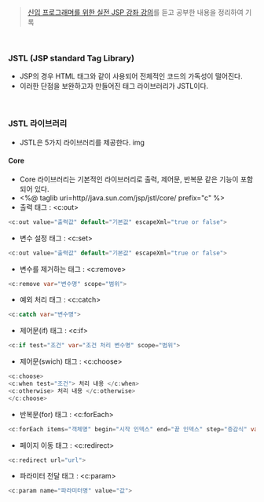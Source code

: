 > [신입 프로그래머를 위한 실전 JSP 강좌 강의](https://www.inflearn.com/course/%EC%8B%A4%EC%A0%84-jsp-%EA%B0%95%EC%A2%8C/dashboard)를 듣고 공부한 내용을 정리하여 기록

<br>

### JSTL (JSP standard Tag Library)
- JSP의 경우 HTML 태그와 같이 사용되어 전체적인 코드의 가독성이 떨어진다.
- 이러한 단점을 보완하고자 만들어진 태그 라이브러리가 JSTL이다.
<br>

### JSTL 라이브러리
- JSTL은 5가지 라이브러리를 제공한다.
img

#### Core
- Core 라이브러리는 기본적인 라이브러리로 출력, 제어문, 반복문 같은 기능이 포함되어 있다.
- <%@ taglib uri=http//java.sun.com/jsp/jstl/core/ prefix="c" %>
- 출력 태그 : <c:out>
```java
<c:out value="출력값" default="기본값" escapeXml="true or false">
```
- 변수 설정 태그 : <c:set>
```java
<c:out value="출력값" default="기본값" escapeXml="true or false">
```

- 변수를 제거하는 태그 : <c:remove>
```java
<c:remove var="변수명" scope="범위">
```

- 예외 처리 태그 : <c:catch>
```java
<c:catch var="변수명">
```

- 제어문(if) 태그 : <c:if>
```java
<c:if test="조건" var="조건 처리 변수명" scope="범위">
```

- 제어문(swich) 태그 : <c:choose>
```java
<c:choose>
<c:when test="조건"> 처리 내용 </c:when>
<c:otherwise> 처리 내용 </c:otherwise>
</c:choose>
```

- 반복문(for) 태그 : <c:forEach>
```java
<c:forEach items="객체명" begin="시작 인덱스" end="끝 인덱스" step="증감식" var="변수명" varStatus="상태변수">
```
- 페이지 이동 태그 : <c:redirect>
```java
<c:redirect url="url">
```

- 파라미터 전달 태그 : <c:param>
```java
<c:param name="파라미터명" value="값">
```

